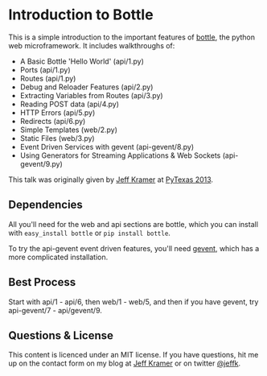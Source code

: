 # Introduction to Bottle

This is a simple introduction to the important features of [bottle](http://www.bottlepy.org), the python web microframework.  It includes walkthroughs of:

* A Basic Bottle 'Hello World' (api/1.py)
* Ports (api/1.py)
* Routes (api/1.py)
* Debug and Reloader Features (api/2.py)
* Extracting Variables from Routes (api/3.py)
* Reading POST data (api/4.py)
* HTTP Errors (api/5.py)
* Redirects (api/6.py)
* Simple Templates (web/2.py)
* Static Files (web/3.py)
* Event Driven Services with gevent (api-gevent/8.py)
* Using Generators for Streaming Applications & Web Sockets (api-gevent/9.py)

This talk was originally given by [Jeff Kramer](http://www.jeffkramer.com/) at [PyTexas 2013](http://www.pytexas.org).

## Dependencies

All you'll need for the web and api sections are bottle, which you can install with `easy_install bottle` or `pip install bottle`.

To try the api-gevent event driven features, you'll need [gevent](http://www.gevent.org/), which has a more complicated installation.

## Best Process

Start with api/1 - api/6, then web/1 - web/5, and then if you have gevent, try api-gevent/7 - api/gevent/9.

## Questions & License

This content is licenced under an MIT license.  If you have questions, hit me up on the contact form on my blog at [Jeff Kramer](http://www.jeffkramer.com/) or on twitter [@jeffk](http://twitter.com/jeffk).

